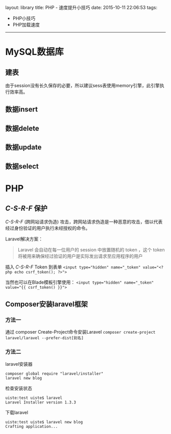 layout: library
title: PHP - 速度提升小技巧
date: 2015-10-11 22:06:53
tags:
- PHP小技巧
- PHP加载速度
---
# MySQL数据库
## 建表
由于session没有长久保存的必要，所以建议sess表使用memory引擎，此引擎执行效率高。

## 数据insert
## 数据delete
## 数据update
## 数据select

# PHP
## *C-S-R-F* 保护
*C-S-R-F* (跨网站请求伪造) 攻击，跨网站请求伪造是一种恶意的攻击，借以代表经过身份验证的用户执行未经授权的命令。

Laravel解决方案：
>Laravel 会自动在每一位用户的 session 中放置随机的 token ，这个 token 将被用来确保经过验证的用户是实际发出请求至应用程序的用户

插入 *C-S-R-F* Token 到表单
```<input type="hidden" name="_token" value="<?php echo csrf_token(); ?>">```

当然也可以在Blade模板引擎使用：
```<input type="hidden" name="_token" value="{{ csrf_token() }}">```
## Composer安装laravel框架
### 方法一 
通过 composer Create-Project命令安装Laravel
`composer create-project laravel/laravel --prefer-dist[别名]`
### 方法二
laravel安装器
```
composer global require "laravel/installer"
laravel new blog
```

检查安装状态
```
uiste:test uiste$ laravel
Laravel Installer version 1.3.3
```

下载laravel
```
uiste:test uiste$ laravel new blog
Crafting application...
```